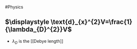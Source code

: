 #Physics 
## $\displaystyle \text{d}_{x}^{2}V=\frac{1}{\lambda_{D}^{2}}V$
* $\displaystyle \lambda_{D}$ is the [[Debye length]]